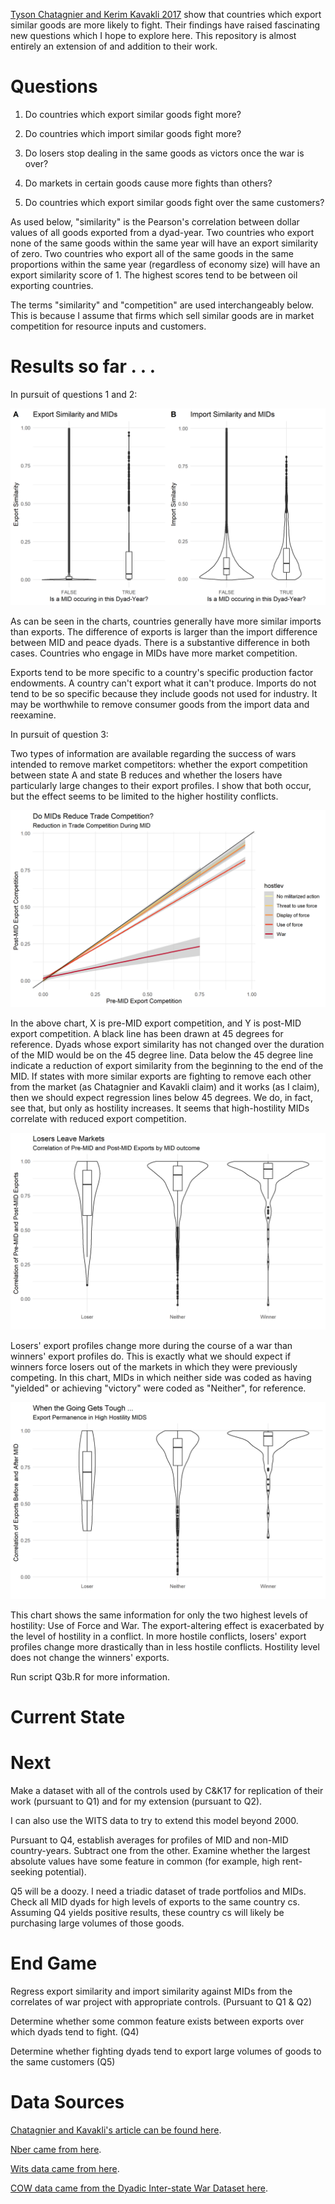 [Tyson Chatagnier and Kerim Kavakli 2017](https://journals.sagepub.com/doi/abs/10.1177/0022002715613565?journalCode=jcrb) show that countries which export similar goods are more likely to fight. Their findings have raised fascinating new questions which I hope to explore here. This repository is almost entirely an extension of and addition to their work.

# Questions
1) Do countries which export similar goods fight more?

2) Do countries which import similar goods fight more?

3) Do losers stop dealing in the same goods as victors once the war is over?

4) Do markets in certain goods cause more fights than others?

5) Do countries which export similar goods fight over the same customers?

As used below, "similarity" is the Pearson's correlation between dollar values of all goods exported from a dyad-year. Two countries who export none of the same goods within the same year will have an export similarity of zero. Two countries who export all of the same goods in the same proportions  within the same year (regardless of economy size) will have an export similarity score of 1. The highest scores tend to be between oil exporting countries. 

The terms "similarity" and "competition" are used interchangeably below. This is because I assume that firms which sell similar goods are in market competition for resource inputs and customers.

# Results so far . . .

In pursuit of questions 1 and 2:

![](https://github.com/Chris-FSU/Trade.War/blob/master/fig/ExpImpSim.png)

As can be seen in the charts, countries generally have more similar imports than exports. The difference of exports is larger than the import difference between MID and peace dyads. There is a substantive difference in both cases. Countries who engage in MIDs have more market competition.

Exports tend to be more specific to a country's specific production factor endowments. A country can't export what it can't produce. Imports do not tend to be so specific because they include goods not used for industry. It may be worthwhile to remove consumer goods from the import data and reexamine.

In pursuit of question 3:

Two types of information are available regarding the success of wars intended to remove market competitors: whether the export competition between state A and state B reduces and whether the losers have particularly large changes to their export profiles. I show that both occur, but the effect seems to be limited to the higher hostility conflicts.

![](https://github.com/Chris-FSU/Trade.War/blob/master/fig/ExpChangeHost1.png)

In the above chart, X is pre-MID export competition, and Y is post-MID export competition. A black line has been drawn at 45 degrees for reference. Dyads whose export similarity has not changed over the duration of the MID would be on the 45 degree line. Data below the 45 degree line indicate a reduction of export similarity from the beginning to the end of the MID. If states with more similar exports are fighting to remove each other from the market (as Chatagnier and Kavakli claim) and it works (as I claim), then we should expect regression lines below 45 degrees. We do, in fact, see that, but only as hostility increases. It seems that high-hostility MIDs correlate with reduced export competition.

![](https://github.com/Chris-FSU/Trade.War/blob/master/fig/LosersWeep.png)

Losers' export profiles change more during the course of a war than winners' export profiles do. This is exactly what we should expect if winners force losers out of the markets in which they were previously competing. In this chart, MIDs in which neither side was coded as having "yielded" or achieving "victory" were coded as "Neither", for reference.

![](https://github.com/Chris-FSU/Trade.War/blob/master/fig/LosersWeepHarder.png)

This chart shows the same information for only the two highest levels of hostility: Use of Force and War. The export-altering effect is exacerbated by the level of hostility in a conflict. In more hostile conflicts, losers' export profiles change more drastically than in less hostile conflicts. Hostility level does not change the winners' exports.

Run script Q3b.R for more information.

# Current State

# Next

Make a dataset with all of the controls used by C&K17 for replication of their work (pursuant to Q1) and for my extension (pursuant to Q2).

I can also use the WITS data to try to extend this model beyond 2000.

Pursuant to Q4, establish averages for profiles of MID and non-MID country-years. Subtract one from the other. Examine whether the largest absolute values have some feature in common (for example, high rent-seeking potential).

Q5 will be a doozy. I need a triadic dataset of trade portfolios and MIDs. Check all MID dyads for high levels of exports to the same country cs. Assuming Q4 yields positive results, these country cs will likely be purchasing large volumes of those goods. 

# End Game
Regress export similarity and import similarity against MIDs from the correlates of war project with appropriate controls. (Pursuant to Q1 & Q2)

Determine whether some common feature exists between exports over which dyads tend to fight. (Q4)

Determine whether fighting dyads tend to export large volumes of goods to the same customers (Q5)

# Data Sources
[Chatagnier and Kavakli's article can be found here](https://journals.sagepub.com/doi/abs/10.1177/0022002715613565?journalCode=jcrb).

[Nber came from here](https://cid.econ.ucdavis.edu/nberus.html).

[Wits data came from here](http://wits.worldbank.org/WITS/WITS/AdvanceQuery/RawTradeData/QueryDefinition.aspx?Page=RawTradeData).

[COW data came from the Dyadic Inter-state War Dataset here](https://correlatesofwar.org/data-sets/COW-war).